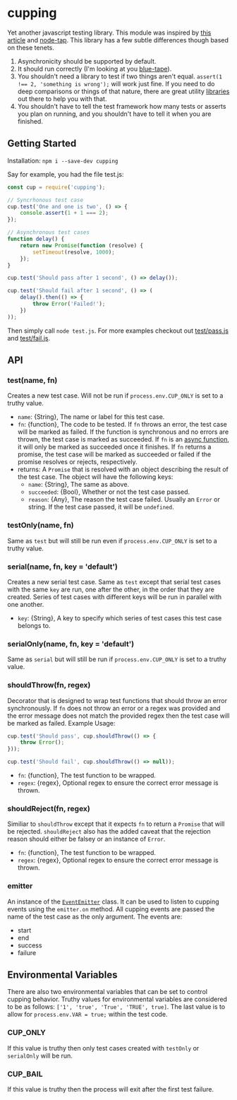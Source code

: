 # cupping
Yet another javascript testing library. This module was inspired by [this article](https://medium.com/javascript-scene/why-i-use-tape-instead-of-mocha-so-should-you-6aa105d8eaf4) and [node-tap](http://www.node-tap.org/only/). This library has a few subtle differences though based on these tenets.
1. Asynchronicity should be supported by default.
1. It should run correctly (I'm looking at you [blue-tape](https://github.com/spion/blue-tape/issues/31)).
1. You shouldn't need a library to test if two things aren't equal. `assert(1 !== 2, 'something is wrong');` will work just fine. If you need to do deep comparisons or things of that nature, there are great utility [libraries](http://ramdajs.com/) out there to help you with that.
1. You shouldn't have to tell the test framework how many tests or asserts you plan on running, and you shouldn't have to tell it when you are finished.

## Getting Started
Installation: `npm i --save-dev cupping`

Say for example, you had the file test.js:

```javascript
const cup = require('cupping');

// Syncrhonous test case
cup.test('One and one is two', () => {
    console.assert(1 + 1 === 2);
});

// Asynchronous test cases
function delay() {
    return new Promise(function (resolve) {
        setTimeout(resolve, 1000);
    });
}

cup.test('Should pass after 1 second', () => delay());

cup.test('Should fail after 1 second', () => (
    delay().then(() => {
        throw Error('Failed!');
    })
));
```

Then simply call `node test.js`. For more examples checkout out [test/pass.js](https://github.com/feus4177/cupping/blob/master/test/pass.js) and [test/fail.js](https://github.com/feus4177/cupping/blob/master/test/fail.js).

## API
### test(name, fn)
Creates a new test case. Will not be run if `process.env.CUP_ONLY` is set to a truthy value.
- `name`: {String}, The name or label for this test case.
- `fn`: {function}, The code to be tested. If `fn` throws an error, the test case will be marked as failed. If the function is synchronous and no errors are thrown, the test case is marked as succeeded. If `fn` is an [async function](https://developer.mozilla.org/en-US/docs/Web/JavaScript/Reference/Statements/async_function), it will only be marked as succeeded once it finishes. If `fn` returns a promise, the test case will be marked as succeeded or failed if the promise resolves or rejects, respectively.
- returns: A `Promise` that is resolved with an object describing the result of the test case. The object will have the following keys:
  - `name`: {String}, The same as above.
  - `succeeded`: {Bool}, Whether or not the test case passed.
  - `reason`: {Any}, The reason the test case failed. Usually an `Error` or string. If the test case passed, it will be `undefined`.

### testOnly(name, fn)
Same as `test` but will still be run even if `process.env.CUP_ONLY` is set to a truthy value.

### serial(name, fn, key = 'default')
Creates a new serial test case. Same as `test` except that serial test cases with the same `key` are run, one after the other, in the order that they are created. Series of test cases with different keys will be run in parallel with one another.
- `key`: {String}, A key to specify which series of test cases this test case belongs to.

### serialOnly(name, fn, key = 'default')
Same as `serial` but will still be run if `process.env.CUP_ONLY` is set to a truthy value.

### shouldThrow(fn, regex)
Decorator that is designed to wrap test functions that should throw an error synchronously. If `fn` does not throw an error or a regex was provided and the error message does not match the provided regex then the test case will be marked as failed. Example Usage:
```javascript
cup.test('Should pass', cup.shouldThrow(() => {
    throw Error();
}));

cup.test('Should fail', cup.shouldThrow(() => null));
```
- `fn`: {function}, The test function to be wrapped.
- `regex`: {regex}, Optional regex to ensure the correct error message is thrown.

### shouldReject(fn, regex)
Similiar to `shouldThrow` except that it expects `fn` to return a `Promise` that will be rejected. `shouldReject` also has the added caveat that the rejection reason should either be falsey or an instance of `Error`.
- `fn`: {function}, The test function to be wrapped.
- `regex`: {regex}, Optional regex to ensure the correct error message is thrown.

### emitter
An instance of the [`EventEmitter`](https://nodejs.org/api/events.html#events_class_eventemitter) class. It can be used to listen to cupping events using the `emitter.on` method. All cupping events are passed the name of the test case as the only argument. The events are:
- start
- end
- success
- failure

## Environmental Variables
There are also two environmental variables that can be set to control cupping behavior. Truthy values for environmental variables are considered to be as follows: `['1', 'true', 'True', 'TRUE', true]`. The last value is to allow for `process.env.VAR = true;` within the test code.

### CUP_ONLY
If this value is truthy then only test cases created with `testOnly` or `serialOnly` will be run.

### CUP_BAIL
If this value is truthy then the process will exit after the first test failure.

